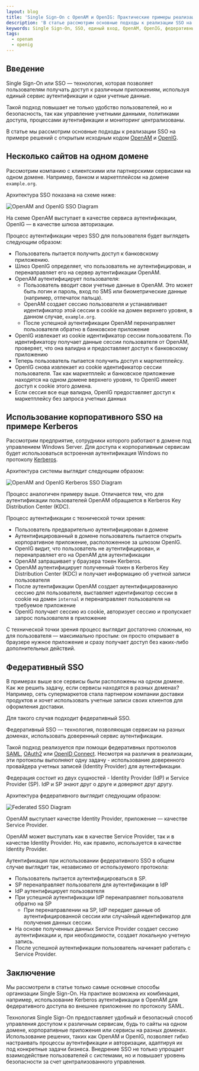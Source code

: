 ```yaml
---
layout: blog
title: 'Single Sign-On c OpenAM и OpenIG: Практические примеры реализации'
description: 'В статье рассмотрим основные подходы к реализации SSO на примере решений с открытым исходным кодом OpenAM и OpenIG.'
keywords: Single Sign-On, SSO, единый вход, OpenAM, OpenIG, федеративный SSO, Kerberos, аутентификация
tags: 
  - openam
  - openig
---
```


## Введение

Single Sign-On или SSO — технология, которая позволяет пользователям получать доступ к различным приложениям, используя единый сервис аутентификации и одни учетные данные.

Такой подход повышает не только удобство пользователей, но и безопасность, так как управление учетными данными, политиками доступа, процессами аутентификации и мониторинг централизованы.

В статье мы рассмотрим основные подходы к реализации SSO на примере решений с открытым исходным кодом [OpenAM](http://github.com/OpenIdentityPlatform/OpenAM) и [OpenIG](https://github.com/OpenIdentityPlatform/OpenIG).

## Несколько сайтов на одном домене

Рассмотрим компанию с клиентскими или партнерскими сервисами на одном домене. Например, банком и маркетплейсом на домене `example.org`.

Архитектура SSO показана на схеме ниже:

![OpenAM and OpenIG SSO Diagram](https://www.openidentityplatform.org/assets/img/sso/sso-web.png)

На схеме OpenAM выступает в качестве сервиса аутентификации, OpenIG — в качестве шлюза авторизации.

Процесс аутентификации через SSO для пользователя будет выглядеть следующим образом:

- Пользователь пытается получить доступ к банковскому приложению.
- Шлюз OpenIG определяет, что пользователь не аутентифицирован, и перенаправляет его на сервер аутентификации OpenAM.
- OpenAM аутентифицирует пользователя:
    - Пользователь вводит свои учетные данные в OpenAM. Это может быть логин и пароль, вход по SMS или биометрические данные (например, отпечаток пальца).
    - OpenAM создает сессию пользователя и устанавливает идентификатор этой сессии в cookie на домен верхнего уровня, в данном случае, `example.org`.
    - После успешной аутентификации OpenAM перенаправляет пользователя обратно в банковское приложение
- OpenIG извлекает из cookie идентификатор сессии пользователя. По идентификатору получает данные сессии пользователя от OpenAM, проверяет, что она валидна и предоставляет доступ к банковскому приложению
- Теперь пользователь пытается получить доступ к марткетплейсу.
- OpenIG снова извлекает из cookie идентификатор сессии пользователя. Так как маркетплейс и банковское приложение находятся на одном домене верхнего уровня, то OpenIG имеет доступ к cookie этого домена.
- Если сессия все еще валидна, OpenIG предоставляет доступ к маркетплейсу без запроса учетных данных

## Использование корпоративного SSO на примере Kerberos

Рассмотрим предприятие, сотрудники которого работают в домене под управлением Windows Server. Для доступа к корпоративным сервисам будет использоваться встроенная аутентификация Windows по протоколу [Kerberos](https://en.wikipedia.org/wiki/Kerberos_(protocol)).

Архитектура системы выглядит следующим образом:

![OpenAM and OpenIG Kerberos SSO Diagram](https://www.openidentityplatform.org/assets/img/sso/sso-kerberos.png)

Процесс аналогичен примеру выше. Отличается тем, что для аутентификации пользователей OpenAM обращается в Kerberos Key Distribution Center (KDC).

Процесс аутентификации с технической точки зрения:

- Пользователь предварительно аутентифицирован в домене
- Аутентифицированный в домене пользователь пытается открыть корпоративное приложение, расположенное за шлюзом OpenIG.
- OpenIG видит, что пользователь не аутентифицирован, и перенаправляет его на OpenAM для аутентификации
- OpenAM запрашивает у браузера токен Kerberos.
- OpenAM аутентифицирует полученный токен в Kerberos Key Distribution Center (KDC) и получает информацию об учетной записи пользователя
- После аутентификации OpenAM создает аутентифицированную сессию для пользователя, выставляет идентификатор сессии в cookie на домен `internal` и перенаправляет пользователя на требуемое приложение
- OpenIG получает сессию из cookie, авторизует сессию и пропускает запрос пользователя в приложение

С технической точки зрения процесс выглядит достаточно сложным, но для пользователя — максимально простым: он просто открывает в браузере нужное приложение и сразу получает доступ без каких-либо дополнительных действий.

## Федеративный SSO

В примерах выше все сервисы были расположены на одном домене. Как же решить задачу, если сервисы находятся в разных доменах? Например, сеть супермаркетов стала партнером компании доставки продуктов и хочет использовать учетные записи своих клиентов для оформления доставки.

Для такого случая подходит федеративный SSO.

Федеративный SSO — технология, позволяющая сервисам на разных доменах, использовать доверенный сервис аутентификации. 

Такой подход реализуется при помощи федеративных протоколов [SAML](https://en.wikipedia.org/wiki/Security_Assertion_Markup_Language), [OAuth2](https://en.wikipedia.org/wiki/OAuth) или [OpenID Connect](https://en.wikipedia.org/wiki/OpenID#OpenID_Connect_(OIDC)). Несмотря на различия в реализации, эти протоколы выполняют одну задачу - использование доверенного провайдера учетных записей (Identity Provider) для аутентификации.

Федерация состоит из двух сущностей - Identity Provider (IdP) и Service Provider (SP). IdP и SP знают друг о друге и доверяют друг другу. 

Архитектура федеративного выглядит следующим образом:

![Federated SSO Diagram](https://www.openidentityplatform.org/assets/img/sso/sso-federation.png)

OpenAM выступает качестве Identity Provider, приложение — качестве Service Provider.

OpenAM может выступать как в качестве Service Provider, так и в качестве Identity Provider. Но, как правило, используется в качестве Identity Provider.

Аутентификация при использовании федеративного SSO в общем случае выглядит так, независимо от используемого протокола:

- Пользователь пытается аутентифицироваться в SP.
- SP перенаправляет пользователя для аутентификации в IdP
- IdP аутентифицирует пользователя
- При успешной аутентификации IdP перенаправляет пользователя обратно на SP
    - При перенаправлении на SP, IdP передает данные об аутентифицированной сессии или случайный идентификатор для получения данных сессии.
- На основе полученных данных Service Provider создает сессию аутентификации и, при необходимости, создает локальную учетную запись.
- После успешной аутентификации пользователь начинает работать с Service Provider.

## Заключение

Мы рассмотрели в статье только самые основные способы организации Single Sign-On. На практике возможна их комбинация, например, использование Kerberos аутентификации в OpenAM для федеративного доступа во внешнее приложение по протоколу SAML. 

Технология Single Sign-On предоставляет удобный и безопасный способ управления доступом к различным сервисам, будь то сайты на одном домене, корпоративные приложения или сервисы на разных доменах. Использование решених, таких как OpenAM и OpenIG, позволяет гибко настраивать процессы аутентификации и авторизации, адаптируя их под конкретные задачи бизнеса. Внедрение SSO не только упрощает взаимодействие пользователей с системами, но и повышает уровень безопасности за счет централизованного управления.
